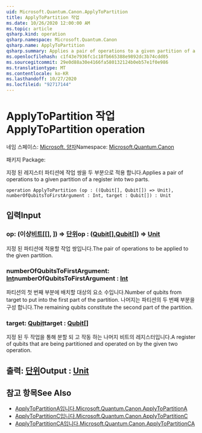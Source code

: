 ```yaml
---
uid: Microsoft.Quantum.Canon.ApplyToPartition
title: ApplyToPartition 작업
ms.date: 10/26/2020 12:00:00 AM
ms.topic: article
qsharp.kind: operation
qsharp.namespace: Microsoft.Quantum.Canon
qsharp.name: ApplyToPartition
qsharp.summary: Applies a pair of operations to a given partition of a register into two parts.
ms.openlocfilehash: c1f43e7936fc1c18fb665388e9892dc3b74cdd05
ms.sourcegitcommit: 29e0d88a30e4166fa580132124b0eb57e1f0e986
ms.translationtype: MT
ms.contentlocale: ko-KR
ms.lasthandoff: 10/27/2020
ms.locfileid: "92717144"
---
```

# <a name="applytopartition-operation"></a><span data-ttu-id="42877-102">ApplyToPartition 작업</span><span class="sxs-lookup"><span data-stu-id="42877-102">ApplyToPartition operation</span></span>

<span data-ttu-id="42877-103">네임 스페이스: [Microsoft. 양자](xref:Microsoft.Quantum.Canon)</span><span class="sxs-lookup"><span data-stu-id="42877-103">Namespace: [Microsoft.Quantum.Canon](xref:Microsoft.Quantum.Canon)</span></span>

<span data-ttu-id="42877-104">패키지 [](https://nuget.org/packages/)</span><span class="sxs-lookup"><span data-stu-id="42877-104">Package: [](https://nuget.org/packages/)</span></span>


<span data-ttu-id="42877-105">지정 된 레지스터 파티션에 작업 쌍을 두 부분으로 적용 합니다.</span><span class="sxs-lookup"><span data-stu-id="42877-105">Applies a pair of operations to a given partition of a register into two parts.</span></span>

```qsharp
operation ApplyToPartition (op : ((Qubit[], Qubit[]) => Unit), numberOfQubitsToFirstArgument : Int, target : Qubit[]) : Unit
```


## <a name="input"></a><span data-ttu-id="42877-106">입력</span><span class="sxs-lookup"><span data-stu-id="42877-106">Input</span></span>

### <a name="op--qubitqubit--unit"></a><span data-ttu-id="42877-107">op: (이상[비트](xref:microsoft.quantum.lang-ref.qubit)[[], [](xref:microsoft.quantum.lang-ref.qubit)]) => [단위](xref:microsoft.quantum.lang-ref.unit)</span><span class="sxs-lookup"><span data-stu-id="42877-107">op : ([Qubit](xref:microsoft.quantum.lang-ref.qubit)[],[Qubit](xref:microsoft.quantum.lang-ref.qubit)[]) => [Unit](xref:microsoft.quantum.lang-ref.unit)</span></span> 

<span data-ttu-id="42877-108">지정 된 파티션에 적용할 작업 쌍입니다.</span><span class="sxs-lookup"><span data-stu-id="42877-108">The pair of operations to be applied to the given partition.</span></span>


### <a name="numberofqubitstofirstargument--int"></a><span data-ttu-id="42877-109">numberOfQubitsToFirstArgument: [Int](xref:microsoft.quantum.lang-ref.int)</span><span class="sxs-lookup"><span data-stu-id="42877-109">numberOfQubitsToFirstArgument : [Int](xref:microsoft.quantum.lang-ref.int)</span></span>

<span data-ttu-id="42877-110">파티션의 첫 번째 부분에 배치할 대상의 요소 수입니다.</span><span class="sxs-lookup"><span data-stu-id="42877-110">Number of qubits from target to put into the first part of the partition.</span></span>
<span data-ttu-id="42877-111">나머지는 파티션의 두 번째 부분을 구성 합니다.</span><span class="sxs-lookup"><span data-stu-id="42877-111">The remaining qubits constitute the second part of the partition.</span></span>


### <a name="target--qubit"></a><span data-ttu-id="42877-112">target: [Qubit](xref:microsoft.quantum.lang-ref.qubit)</span><span class="sxs-lookup"><span data-stu-id="42877-112">target : [Qubit](xref:microsoft.quantum.lang-ref.qubit)[]</span></span>

<span data-ttu-id="42877-113">지정 된 두 작업을 통해 분할 되 고 작동 하는 나머지 비트의 레지스터입니다.</span><span class="sxs-lookup"><span data-stu-id="42877-113">A register of qubits that are being partitioned and operated on by the given two operation.</span></span>



## <a name="output--unit"></a><span data-ttu-id="42877-114">출력: [단위](xref:microsoft.quantum.lang-ref.unit)</span><span class="sxs-lookup"><span data-stu-id="42877-114">Output : [Unit](xref:microsoft.quantum.lang-ref.unit)</span></span>



## <a name="see-also"></a><span data-ttu-id="42877-115">참고 항목</span><span class="sxs-lookup"><span data-stu-id="42877-115">See Also</span></span>

- [<span data-ttu-id="42877-116">ApplyToPartitionA입니다.</span><span class="sxs-lookup"><span data-stu-id="42877-116">Microsoft.Quantum.Canon.ApplyToPartitionA</span></span>](xref:Microsoft.Quantum.Canon.ApplyToPartitionA)
- [<span data-ttu-id="42877-117">ApplyToPartitionC입니다.</span><span class="sxs-lookup"><span data-stu-id="42877-117">Microsoft.Quantum.Canon.ApplyToPartitionC</span></span>](xref:Microsoft.Quantum.Canon.ApplyToPartitionC)
- [<span data-ttu-id="42877-118">ApplyToPartitionCA입니다.</span><span class="sxs-lookup"><span data-stu-id="42877-118">Microsoft.Quantum.Canon.ApplyToPartitionCA</span></span>](xref:Microsoft.Quantum.Canon.ApplyToPartitionCA)